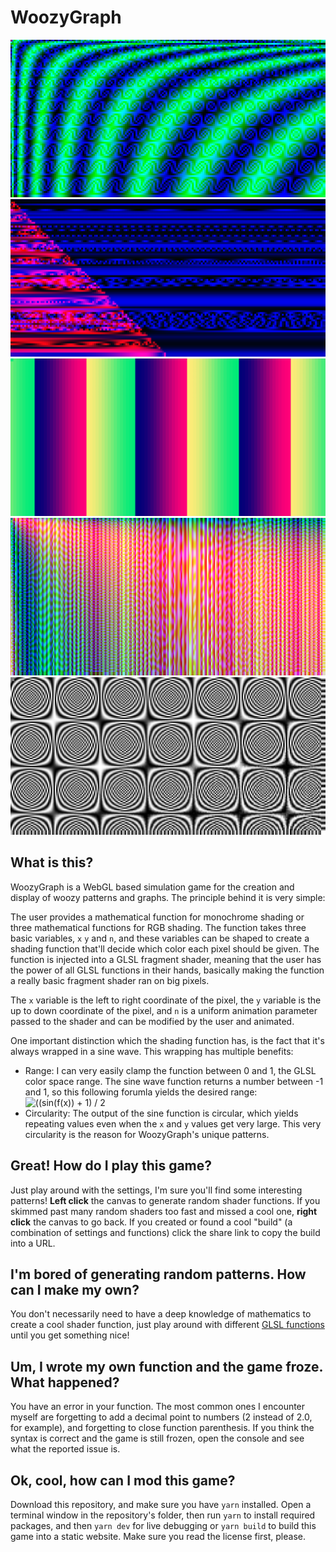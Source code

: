 # WoozyGraph

![Demo 1](readme-res/img1.png "Colorful random function 1: Curls")
![Demo 2](readme-res/img2.png "Colorful random function 2: Sea")
![Demo 3](readme-res/img3.png "Colorful random function 3: Flag")
![Demo 5](readme-res/img5.png "Colorful random function 4: Mottled pillars")
![Demo 4](readme-res/img4.png "The builtin demo function: x * y * n")

## What is this?
WoozyGraph is a WebGL based simulation game for the creation and display of woozy patterns and graphs.
The principle behind it is very simple:

The user provides a mathematical function for monochrome shading or three mathematical functions for RGB shading.
The function takes three basic variables, `x` `y` and `n`, and these variables can be shaped to create a shading function
that'll decide which color each pixel should be given. The function is injected into a GLSL fragment shader, meaning that
the user has the power of all GLSL functions in their hands, basically making the function a really basic fragment shader ran on big pixels.

The `x` variable is the left to right coordinate of the pixel, the `y` variable is the up to down coordinate of the pixel, and `n` is a uniform animation parameter passed to the shader and can be modified by the user and animated.

One important distinction which the shading function has, is the fact that it's always wrapped in a sine wave.
This wrapping has multiple benefits:
* Range: I can very easily clamp the function between 0 and 1, the GLSL color space range. The sine wave function returns
a number between -1 and 1, so this following forumla yields the desired range: ![((sin(f(x)) + 1) / 2](https://latex.codecogs.com/svg.image?\frac{sin(f(x))&plus;1}{2})
* Circularity: The output of the sine function is circular, which yields repeating values even when the `x` and `y` values get very large. This very circularity is the reason for WoozyGraph's unique patterns.

## Great! How do I play this game?
Just play around with the settings, I'm sure you'll find some interesting patterns!
**Left click** the canvas to generate random shader functions.
If you skimmed past many random shaders too fast and missed a cool one, **right click** the canvas to go back.
If you created or found a cool "build" (a combination of settings and functions) click the share link to
copy the build into a URL.

## I'm bored of generating random patterns. How can I make my own?
You don't necessarily need to have a deep knowledge of mathematics to create a cool shader function, just play
around with different [GLSL functions](https://docs.gl/el3/abs) until you get something nice!

## Um, I wrote my own function and the game froze. What happened?
You have an error in your function. The most common ones I encounter myself are forgetting to add a decimal point
to numbers (2 instead of 2.0, for example), and forgetting to close function parenthesis.
If you think the syntax is correct and the game is still frozen, open the console
and see what the reported issue is.

## Ok, cool, how can I mod this game?
Download this repository, and make sure you have `yarn` installed.
Open a terminal window in the repository's folder, then run `yarn` to install
required packages, and then `yarn dev` for live debugging or `yarn build` to build this game into a static website.
Make sure you read the license first, please.